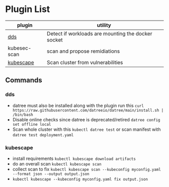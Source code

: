 # Plugin List
| plugin                  | utility                                            |
| ----------------------- | -------------------------------------------------- |
| [dds](#dds)             | Detect if workloads are mounting the docker socket |
| kubesec-scan            | scan and propose remidiations                      |
| [kubescape](#kubescape) | Scan cluster from vulnerabilities                  |


## Commands
### dds
- datree must also be installed along with the plugin run this `curl https://raw.githubusercontent.com/datreeio/datree/main/install.sh | /bin/bash`
- Disable online checks since datree is deprecated/retired `datree config set offline local`
- Scan whole cluster with this `kubectl datree test` or scan manifest with `datree test deployment.yaml`
### kubescape
- install requirements `kubectl kubescape download artifacts`
- do an overall scan `kubectl kubescape scan`
- collect scan to fix `kubectl kubescape scan --kubeconfig myconfig.yaml --format json --output output.json`
- `kubectl kubescape --kubeconfig myconfig.yaml fix output.json`